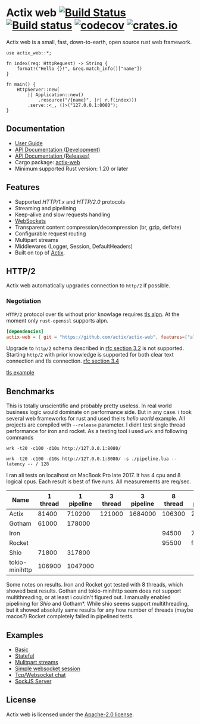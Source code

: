 # Actix web [![Build Status](https://travis-ci.org/actix/actix-web.svg?branch=master)](https://travis-ci.org/actix/actix-web) [![Build status](https://ci.appveyor.com/api/projects/status/kkdb4yce7qhm5w85/branch/master?svg=true)](https://ci.appveyor.com/project/fafhrd91/actix-web-hdy9d/branch/master) [![codecov](https://codecov.io/gh/actix/actix-web/branch/master/graph/badge.svg)](https://codecov.io/gh/actix/actix-web) [![crates.io](http://meritbadge.herokuapp.com/actix-web)](https://crates.io/crates/actix-web)

Actix web is a small, fast, down-to-earth, open source rust web framework.

```rust,ignore
use actix_web::*;

fn index(req: HttpRequest) -> String {
    format!("Hello {}!", &req.match_info()["name"])
}

fn main() {
    HttpServer::new(
        || Application::new()
            .resource("/{name}", |r| r.f(index)))
        .serve::<_, ()>("127.0.0.1:8080");
}
```

## Documentation

* [User Guide](http://actix.github.io/actix-web/guide/)
* [API Documentation (Development)](http://actix.github.io/actix-web/actix_web/)
* [API Documentation (Releases)](https://docs.rs/actix-web/)
* Cargo package: [actix-web](https://crates.io/crates/actix-web)
* Minimum supported Rust version: 1.20 or later

## Features

  * Supported *HTTP/1.x* and *HTTP/2.0* protocols
  * Streaming and pipelining
  * Keep-alive and slow requests handling
  * [WebSockets](https://actix.github.io/actix-web/actix_web/ws/index.html)
  * Transparent content compression/decompression (br, gzip, deflate)
  * Configurable request routing
  * Multipart streams
  * Middlewares (Logger, Session, DefaultHeaders)
  * Built on top of [Actix](https://github.com/actix/actix).

## HTTP/2

Actix web automatically upgrades connection to `http/2` if possible.

### Negotiation

`HTTP/2` protocol over tls without prior knowlage requires
[tls alpn](https://tools.ietf.org/html/rfc7301). At the moment only
`rust-openssl` supports alpn.

```toml
[dependencies]
actix-web = { git = "https://github.com/actix/actix-web", features=["alpn"] }
```

Upgrade to `http/2` schema described in
[rfc section 3.2](https://http2.github.io/http2-spec/#rfc.section.3.2) is not supported.
Starting `http/2` with prior knowledge is supported for both clear text connection
and tls connection. [rfc section 3.4](https://http2.github.io/http2-spec/#rfc.section.3.4)

[tls example](https://github.com/actix/actix-web/tree/master/examples/tls)

## Benchmarks

This is totally unscientific and probably pretty useless. In real world business
logic would dominate on performance side. But in any case. i took several web frameworks
for rust and used theirs *hello world* example. All projects are compiled with
`--release` parameter. I didnt test single thread performance for iron and rocket.
As a testing tool i used `wrk` and following commands

`wrk -t20 -c100 -d10s http://127.0.0.1:8080/`

`wrk -t20 -c100 -d10s http://127.0.0.1:8080/ -s ./pipeline.lua --latency -- / 128`

I ran all tests on localhost on MacBook Pro late 2017. It has 4 cpu and 8 logical cpus.
Each result is best of five runs. All measurements are req/sec.

Name | 1 thread | 1 pipeline | 3 thread | 3 pipeline | 8 thread | 8 pipeline
---- | -------- | ---------- | -------- | ---------- | -------- | ----------
Actix | 81400 | 710200 | 121000 | 1684000 | 106300 | 2206000
Gotham | 61000 | 178000 |   |   |   |
Iron |   |   |   |   | 94500 | 78000
Rocket |   |   |   |   | 95500 | failed
Shio | 71800 | 317800 |   |   |   |   |
tokio-minihttp | 106900 | 1047000 |   |   |   |

Some notes on results. Iron and Rocket got tested with 8 threads,
which showed best results. Gothan and tokio-minihttp seem does not support
multithreading, or at least i couldn't figured out. I manually enabled pipelining
for *Shio* and Gotham*. While shio seems support multithreading, but it showed
absolutly same results for any how number of threads (maybe macos?)
Rocket completely failed in pipelined tests.

## Examples

* [Basic](https://github.com/actix/actix-web/tree/master/examples/basic.rs)
* [Stateful](https://github.com/actix/actix-web/tree/master/examples/state.rs)
* [Mulitpart streams](https://github.com/actix/actix-web/tree/master/examples/multipart)
* [Simple websocket session](https://github.com/actix/actix-web/tree/master/examples/websocket.rs)
* [Tcp/Websocket chat](https://github.com/actix/actix-web/tree/master/examples/websocket-chat)
* [SockJS Server](https://github.com/actix/actix-sockjs)

## License

Actix web is licensed under the [Apache-2.0 license](http://opensource.org/licenses/APACHE-2.0).
